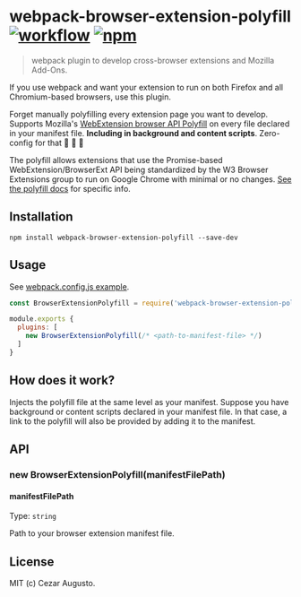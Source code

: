 [action-image]: https://github.com/cezaraugusto/webpack-browser-extension-polyfill/workflows/CI/badge.svg
[action-url]: https://github.com/cezaraugusto/webpack-browser-extension-polyfill/actions
[npm-image]: https://img.shields.io/npm/v/webpack-browser-extension-polyfill.svg
[npm-url]: https://npmjs.org/package/webpack-browser-extension-polyfill

# webpack-browser-extension-polyfill [![workflow][action-image]][action-url] [![npm][npm-image]][npm-url]

> webpack plugin to develop cross-browser extensions and Mozilla Add-Ons.

If you use webpack and want your extension to run on both Firefox and all Chromium-based browsers, use this plugin.

Forget manually polyfilling every extension page you want to develop. Supports Mozilla's [WebExtension browser API Polyfill](https://github.com/mozilla/webextension-polyfill) on every file declared in your manifest file. **Including in background and content scripts**. Zero-config for that 👀 👀 👀

The polyfill allows extensions that use the Promise-based WebExtension/BrowserExt API being standardized by the W3 Browser Extensions group to run on Google Chrome with minimal or no changes. [See the polyfill docs](https://github.com/mozilla/webextension-polyfill/#webextension-browser-api-polyfill) for specific info.

## Installation

```
npm install webpack-browser-extension-polyfill --save-dev
```

## Usage

See [webpack.config.js example](./fixtures/webpack.config.js).

```js
const BrowserExtensionPolyfill = require('webpack-browser-extension-polyfill')

module.exports {
  plugins: [
    new BrowserExtensionPolyfill(/* <path-to-manifest-file> */)
  ]
}

```

## How does it work?

Injects the polyfill file at the same level as your manifest. Suppose you have background or content scripts declared in your manifest file. In that case, a link to the polyfill will also be provided by adding it to the manifest.
## API

### new BrowserExtensionPolyfill(manifestFilePath)

#### manifestFilePath

Type: `string`

Path to your browser extension manifest file.

## License

MIT (c) Cezar Augusto.
